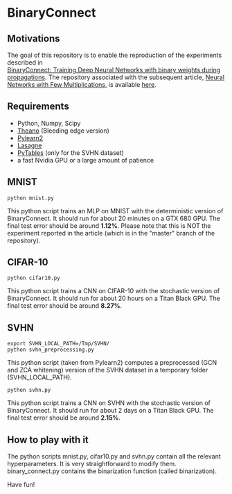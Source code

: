 # BinaryConnect

## Motivations

The goal of this repository is to enable the reproduction of the experiments described in  
[BinaryConnect: Training Deep Neural Networks with binary weights during propagations](http://arxiv.org/abs/1511.00363).
The repository associated with the subsequent article,
[Neural Networks with Few Multiplications](http://arxiv.org/abs/1510.03009),
is available [here](https://github.com/hantek/BinaryConnect).

## Requirements

* Python, Numpy, Scipy
* [Theano](http://deeplearning.net/software/theano/install.html) (Bleeding edge version)
* [Pylearn2](http://deeplearning.net/software/pylearn2/)
* [Lasagne](http://lasagne.readthedocs.org/en/latest/user/installation.html)
* [PyTables](http://www.pytables.org/usersguide/installation.html) (only for the SVHN dataset)
* a fast Nvidia GPU or a large amount of patience

## MNIST

    python mnist.py
    
This python script trains an MLP on MNIST with the deterministic version of BinaryConnect.
It should run for about 20 minutes on a GTX 680 GPU.
The final test error should be around **1.12%**.
Please note that this is NOT the experiment reported in the article (which is in the "master" branch of the repository).

## CIFAR-10

    python cifar10.py
    
This python script trains a CNN on CIFAR-10 with the stochastic version of BinaryConnect.
It should run for about 20 hours on a Titan Black GPU.
The final test error should be around **8.27%**.

## SVHN

    export SVHN_LOCAL_PATH=/Tmp/SVHN/
    python svhn_preprocessing.py

This python script (taken from Pylearn2) computes a preprocessed (GCN and ZCA whitening) version of the SVHN dataset in a temporary folder (SVHN_LOCAL_PATH).

    python svhn.py
    
This python script trains a CNN on SVHN with the stochastic version of BinaryConnect.
It should run for about 2 days on a Titan Black GPU.
The final test error should be around **2.15%**.

## How to play with it

The python scripts mnist.py, cifar10.py and svhn.py contain all the relevant hyperparameters.
It is very straightforward to modify them.
binary_connect.py contains the binarization function (called binarization).

Have fun!

